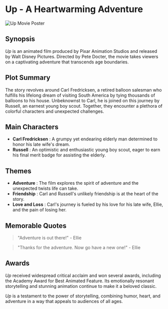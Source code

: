 # **Up - A Heartwarming Adventure**

![Up Movie Poster](https://github.com/DeMesaJessa/app-dev/assets/153388021/2f008ad6-4db2-4544-b97d-6acfadba51a3)

## Synopsis

*Up* is an animated film produced by Pixar Animation Studios and released by Walt Disney Pictures. Directed by Pete Docter, the movie takes viewers on a captivating adventure that transcends age boundaries.

## Plot Summary

The story revolves around Carl Fredricksen, a retired balloon salesman who fulfills his lifelong dream of visiting South America by tying thousands of balloons to his house. Unbeknownst to Carl, he is joined on this journey by Russell, an earnest young boy scout. Together, they encounter a plethora of colorful characters and unexpected challenges.

## Main Characters

- **Carl Fredricksen**
  : A grumpy yet endearing elderly man determined to honor his late wife's dream.
- **Russell**
  : An optimistic and enthusiastic young boy scout, eager to earn his final merit badge for assisting the elderly.

## Themes

- **Adventure**
  : The film explores the spirit of adventure and the unexpected twists life can take.
- **Friendship**
  : Carl and Russell's unlikely friendship is at the heart of the story.
- **Love and Loss**
  : Carl's journey is fueled by his love for his late wife, Ellie, and the pain of losing her.

## Memorable Quotes

> "Adventure is out there!" - Ellie

> "Thanks for the adventure. Now go have a new one!" - Ellie

## Awards

*Up* received widespread critical acclaim and won several awards, including the Academy Award for Best Animated Feature. Its emotionally resonant storytelling and stunning animation continue to make it a beloved classic.

*Up* is a testament to the power of storytelling, combining humor, heart, and adventure in a way that appeals to audiences of all ages.
